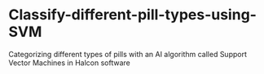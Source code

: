 # Classify-different-pill-types-using-SVM
Categorizing different types of pills with an AI algorithm called Support Vector Machines in Halcon software
